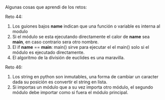 Algunas cosas que aprendi de los retos:

Reto 44:
  1. Los guiones bajos __name__ indican que una función o variable es interna al modulo
  2. Si el módulo se esta ejecutando directamente el calor de __name__ sea __main__, en caso contrario sera otro nombre.
  3. El if __name__ == __main__: main() sirve para ejecutar el el main() solo si el módulo es ejecutado directamente.
  4. El algoritmo de la división de euclides es una maravilla.
  
Reto 46:
  1. Los string en python son inmutables, una forma de cambiar un caracter dada su posición es convertir el string en lista.
  2. Si importas un módulo que a su vez importa otro módulo, el segundo módulo debe importar como si fuera el módulo principal.
  
